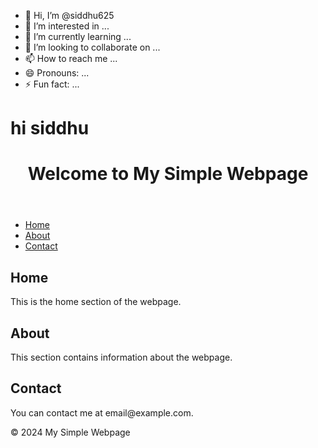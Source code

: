 - 👋 Hi, I’m @siddhu625
- 👀 I’m interested in ...
- 🌱 I’m currently learning ...
- 💞️ I’m looking to collaborate on ...
- 📫 How to reach me ...
- 😄 Pronouns: ...
- ⚡ Fun fact: ...

<!---
siddhu625/siddhu625 is a ✨ special ✨ repository because its `README.md` (this file) appears on your GitHub profile.
You can click the Preview link to take a look at your changes.
--->
 <DOCTYPE html>
 <html>
   <head>
     <title> NEW 🆕 FROM </title>
   </head>
   <body>
     <h1>hi siddhu </h1>
   </body>
 </html>
 
<!DOCTYPE html>
<html lang="en">
<head>
    <meta charset="UTF-8">
    <meta name="viewport" content="width=device-width, initial-scale=1.0">
    <title>Simple Webpage</title>
    <link rel="stylesheet" href="styles.css">
</head>
<body>
    <header>
        <h1>Welcome to My Simple Webpage</h1>
    </header>
    <nav>
        <ul>
            <li><a href="#home">Home</a></li>
            <li><a href="#about">About</a></li>
            <li><a href="#contact">Contact</a></li>
        </ul>
    </nav>
    <main>
        <section id="home">
            <h2>Home</h2>
            <p>This is the home section of the webpage.</p>
        </section>
        <section id="about">
            <h2>About</h2>
            <p>This section contains information about the webpage.</p>
        </section>
        <section id="contact">
            <h2>Contact</h2>
            <p>You can contact me at email@example.com.</p>
        </section>
    </main>
    <footer>
        <p>&copy; 2024 My Simple Webpage</p>
    </footer>
</body>
</html>


